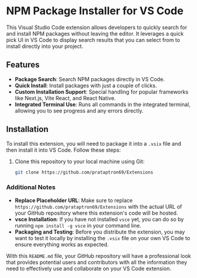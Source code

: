 # NPM Package Installer for VS Code

This Visual Studio Code extension allows developers to quickly search for and install NPM packages without leaving the editor. It leverages a quick pick UI in VS Code to display search results that you can select from to install directly into your project.

## Features

- **Package Search**: Search NPM packages directly in VS Code.
- **Quick Install**: Install packages with just a couple of clicks.
- **Custom Installation Support**: Special handling for popular frameworks like Next.js, Vite React, and React Native.
- **Integrated Terminal Use**: Runs all commands in the integrated terminal, allowing you to see progress and any errors directly.

## Installation

To install this extension, you will need to package it into a `.vsix` file and then install it into VS Code. Follow these steps:

1. Clone this repository to your local machine using Git:
   ```bash
   git clone https://github.com/prataptron69/Extensions

### Additional Notes

- **Replace Placeholder URL**: Make sure to replace `https://github.com/prataptron69/Extensions` with the actual URL of your GitHub repository where this extension's code will be hosted.
- **vsce Installation**: If you have not installed `vsce` yet, you can do so by running `npm install -g vsce` in your command line.
- **Packaging and Testing**: Before you distribute the extension, you may want to test it locally by installing the `.vsix` file on your own VS Code to ensure everything works as expected.

With this `README.md` file, your GitHub repository will have a professional look that provides potential users and contributors with all the information they need to effectively use and collaborate on your VS Code extension.

